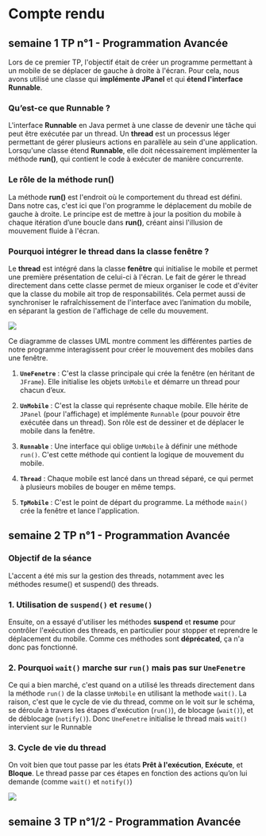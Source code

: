 # **Compte rendu** 

## **semaine 1 TP n°1 - Programmation Avancée**

Lors de ce premier TP, l'objectif était de créer un programme
permettant à un mobile de se déplacer de gauche à droite à l'écran. 
Pour cela, nous avons utilisé une classe qui **implémente JPanel** et qui **étend l'interface Runnable**.

### Qu’est-ce que **Runnable** ?
L'interface **Runnable** en Java permet à une classe de devenir une tâche qui peut être exécutée par un thread. 
Un **thread** est un processus léger permettant de gérer plusieurs actions en parallèle au sein d'une application.
Lorsqu'une classe étend **Runnable**, elle doit nécessairement implémenter la méthode **run()**, 
qui contient le code à exécuter de manière concurrente.

### Le rôle de la méthode **run()**
La méthode **run()** est l'endroit où le comportement du thread est défini.
Dans notre cas, c'est ici que l'on programme le déplacement du mobile de gauche à droite.
Le principe est de mettre à jour la position du mobile à chaque itération d’une boucle dans **run()**,
créant ainsi l'illusion de mouvement fluide à l'écran.

### Pourquoi intégrer le thread dans la classe fenêtre ?
Le **thread** est intégré dans la classe **fenêtre** qui initialise le mobile et permet une première présentation de celui-ci à l'écran.
Le fait de gérer le thread directement dans cette classe permet de mieux organiser le code et d'éviter que la classe du mobile ait trop de responsabilités.
Cela permet aussi de synchroniser le rafraîchissement de l'interface avec l’animation du mobile, en séparant la gestion de l'affichage de celle du mouvement.

 <img src="https://cdn.discordapp.com/attachments/1245914491284226080/1296785980485009408/image.png?ex=67138d8e&is=67123c0e&hm=f577c0010db8de79c9069cfdf2cbc22008934742962d8dd10d472a6cf94e678d&">

Ce diagramme de classes UML montre comment les différentes parties de notre programme interagissent pour créer le mouvement des mobiles dans une fenêtre.

1. **`UneFenetre`** : C'est la classe principale qui crée la fenêtre (en héritant de `JFrame`). Elle initialise les objets `UnMobile` et démarre un thread pour chacun d’eux.

2. **`UnMobile`** : C'est la classe qui représente chaque mobile. Elle hérite de `JPanel` (pour l'affichage) et implémente `Runnable` (pour pouvoir être exécutée dans un thread). Son rôle est de dessiner et de déplacer le mobile dans la fenêtre.

3. **`Runnable`** : Une interface qui oblige `UnMobile` à définir une méthode `run()`. C'est cette méthode qui contient la logique de mouvement du mobile.

4. **`Thread`** : Chaque mobile est lancé dans un thread séparé, ce qui permet à plusieurs mobiles de bouger en même temps.

5. **`TpMobile`** : C'est le point de départ du programme. La méthode `main()` crée la fenêtre et lance l'application.

## **semaine 2 TP n°1 - Programmation Avancée**

### Objectif de la séance

L'accent a été mis sur la gestion des threads, notamment avec les méthodes resume() et suspend() des threads.

### 1. Utilisation de `suspend()` et `resume()`

Ensuite, on a essayé d'utiliser les méthodes **suspend** et **resume** pour contrôler l'exécution des threads, 
en particulier pour stopper et reprendre le déplacement du mobile. Comme ces méthodes sont **déprécated**, ça n'a donc pas fonctionné.
### 2. Pourquoi `wait()` marche sur `run()` mais pas sur `UneFenetre`

Ce qui a bien marché, c'est quand on a utilisé les threads directement dans la méthode `run()` de la classe `UnMobile` en utilisant la methode `wait()`.
La raison, c'est que le cycle de vie du thread, comme on le voit sur le schéma, se déroule à travers les étapes d'exécution (`run()`), de blocage (`wait()`), et de déblocage (`notify()`).
Donc `UneFenetre` initialise le thread mais `wait()` intervient sur le Runnable 



### 3. Cycle de vie du thread

On voit bien que tout passe par les états **Prêt à l'exécution**, **Exécute**, et **Bloque**. Le thread passe par ces étapes en fonction des actions qu’on lui demande (comme `wait()` et `notify()`)

<img src="https://cdn.discordapp.com/attachments/1245914491284226080/1296791586113589300/image.png?ex=671392c7&is=67124147&hm=328af3e71d26ea96e3f77bb4c92a911d61a6a317fda240fb23caba75bc3ce346&">

## **semaine 3  TP n°1/2 - Programmation Avancée**